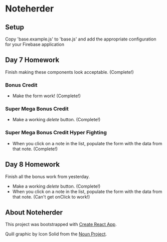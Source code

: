 # Noteherder

## Setup

Copy 'base.example.js' to 'base.js' and add the appropriate configuration for your Firebase application

## Day 7 Homework 

Finish making these components look acceptable. (Complete!)

### Bonus Credit

* Make the form work! (Complete!)

### Super Mega Bonus Credit

* Make a working _delete_ button. (Complete!)

### Super Mega Bonus Credit Hyper Fighting

* When you click on a note in the list, populate the form with the data from that note. (Complete!)

## Day 8 Homework

Finish all the bonus work from yesterday.

* Make a working _delete_ button. (Complete!)
* When you click on a note in the list, populate the form with the data from that note. (Can't get onClick to work!)

## About Noteherder

This project was bootstrapped with [Create React App](https://github.com/facebookincubator/create-react-app).

Quill graphic by Icon Solid from the [Noun Project](https://thenounproject.com/).
